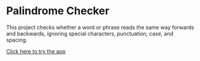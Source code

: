 # Palindrome Checker

This project checks whether a word or phrase reads the same way forwards and backwards, ignoring special characters, punctuation, case, and spacing.

[Click here to try the app](https://codepen.io/thanawatpanpinij/full/GRVmbKy)
